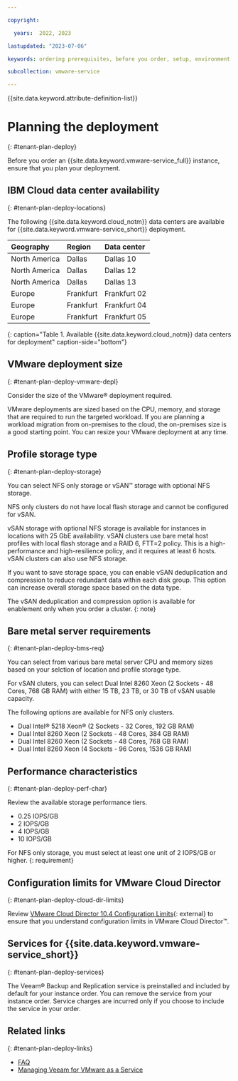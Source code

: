 ```yaml
---

copyright:

  years:  2022, 2023

lastupdated: "2023-07-06"

keywords: ordering prerequisites, before you order, setup, environment setup

subcollection: vmware-service

---
```


{{site.data.keyword.attribute-definition-list}}

# Planning the deployment
{: #tenant-plan-deploy}

Before you order an {{site.data.keyword.vmware-service_full}} instance, ensure that you plan your deployment.

## IBM Cloud data center availability
{: #tenant-plan-deploy-locations}

The following {{site.data.keyword.cloud_notm}} data centers are available for {{site.data.keyword.vmware-service_short}} deployment.

| Geography | Region | Data center |
|:----------|:----------|:----------|
| North America | Dallas | Dallas 10 |
| North America | Dallas | Dallas 12 |
| North America | Dallas | Dallas 13 |
| Europe | Frankfurt | Frankfurt 02 |
| Europe | Frankfurt | Frankfurt 04 |
| Europe | Frankfurt | Frankfurt 05 |
{: caption="Table 1. Available {{site.data.keyword.cloud_notm}} data centers for deployment" caption-side="bottom"}

## VMware deployment size
{: #tenant-plan-deploy-vmware-depl}

Consider the size of the VMware® deployment required.

VMware deployments are sized based on the CPU, memory, and storage that are required to run the targeted workload. If you are planning a workload migration from on-premises to the cloud, the on-premises size is a good starting point. You can resize your VMware deployment at any time.

## Profile storage type
{: #tenant-plan-deploy-storage}

You can select NFS only storage or vSAN™ storage with optional NFS storage.

NFS only clusters do not have local flash storage and cannot be configured for vSAN.

vSAN storage with optional NFS storage is available for instances in locations with 25 GbE availability. vSAN clusters use bare metal host profiles with local flash storage and a RAID 6, FTT=2 policy. This is a high-performance and high-resilience policy, and it requires at least 6 hosts. vSAN clusters can also use NFS storage.

If you want to save storage space, you can enable vSAN deduplication and compression to reduce redundant data within each disk group. This option can increase overall storage space based on the data type.

The vSAN deduplication and compression option is available for enablement only when you order a cluster.
{: note}

## Bare metal server requirements
{: #tenant-plan-deploy-bms-req}

You can select from various bare metal server CPU and memory sizes based on your selction of location and profile storage type.

For vSAN cluters, you can select Dual Intel 8260 Xeon (2 Sockets - 48 Cores, 768 GB RAM) with either 15 TB, 23 TB, or 30 TB of vSAN usable capacity.

The following options are available for NFS only clusters.

* Dual Intel® 5218 Xeon® (2 Sockets - 32 Cores, 192 GB RAM)
* Dual Intel 8260 Xeon (2 Sockets - 48 Cores, 384 GB RAM)
* Dual Intel 8260 Xeon (2 Sockets - 48 Cores, 768 GB RAM)
* Dual Intel 8260 Xeon (4 Sockets - 96 Cores, 1536 GB RAM)

## Performance characteristics
{: #tenant-plan-deploy-perf-char}

Review the available storage performance tiers.

* 0.25 IOPS/GB
* 2 IOPS/GB
* 4 IOPS/GB
* 10 IOPS/GB

For NFS only storage, you must select at least one unit of 2 IOPS/GB or higher.
{: requirement}

## Configuration limits for VMware Cloud Director
{: #tenant-plan-deploy-cloud-dir-limits}

Review [VMware Cloud Director 10.4 Configuration Limits](https://configmax.esp.vmware.com/guest?vmwareproduct=%20VMware%20Cloud%20Director&release=VMware%20Cloud%20Director%2010.4&categories=35-0){: external} to ensure that you understand configuration limits in VMware Cloud Director™.

## Services for {{site.data.keyword.vmware-service_short}}
{: #tenant-plan-deploy-services}

The Veeam® Backup and Replication service is preinstalled and included by default for your instance order. You can remove the service from your instance order. Service charges are incurred only if you choose to include the service in your order.

## Related links
{: #tenant-plan-deploy-links}

* [FAQ](/docs/vmware-service?topic=vmware-service-faq-general)
* [Managing Veeam for VMware as a Service](/docs/vmware-service?topic=vmware-service-tenant-veeam)

